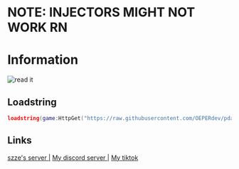 # NOTE: INJECTORS MIGHT NOT WORK RN

# Information

![read it](https://cdn.discordapp.com/attachments/1114749136265293973/1147463940520030238/cfmod.jpg)
## Loadstring

```lua
loadstring(game:HttpGet("https://raw.githubusercontent.com/OEPERdev/pdautofarm/main/autofarm",true))() 
```

## Links
[szze's server  |](https://discord.gg/zJMs9cDhbC)
[My discord server  |](https://discord.gg/uExR8EumQS)
[My tiktok](https://tiktok.com/@oeperdev)
